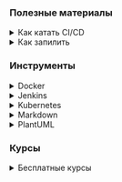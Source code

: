 ### Полезные материалы

<details Как катать CI/CD><summary>Как катать CI/CD</summary>

* [Как мы настроили CI/CD, чтобы релизить часто и без страха][habr_568612]
* [До 40 релизов в день в Enterprise: наша сool story][habr_563242]
* [Как катать релизы несколько раз в день и спать спокойно][habr_542842]
* [CI/CD DevOps Experience][ci_cd_devops_experience]

[habr_568612]: https://habr.com/ru/company/otkritie/blog/568612/
[habr_563242]: https://habr.com/ru/company/otkritie/blog/563242/
[habr_542842]: https://habr.com/ru/company/yandex/blog/542842/
[ci_cd_devops_experience]: https://pechenek.net/devops/ci-cd-devops-experience/
</details>

<details Как запилить><summary>Как запилить</summary>

* [Как запилить джентльменский релиз][habr_588568]

[habr_588568]: https://habr.com/ru/amp/post/588568/
</details>

### Инструменты

<details Docker><summary>Docker</summary>

* [Шпаргалка с командами Docker][habr_336654]
* [Play with Docker — онлайн-сервис для практического знакомства с Docker][habr_334470]
* [Play with Docker][play_with_docker]
* [Почему вам не нужен sshd в Docker-контейнере][habr_237737]
* [Недостающее введение в контейнеризацию][habr_541288]
* [Podman и Buildah для пользователей Docker][habr_467105]
* [Руководство по Docker Compose для начинающих][habr_450312]
* [Изучаем Docker, часть 1: основы][habr_438796]
* [Изучаем Docker, часть 2: термины и концепции][habr_439978]
* [Изучаем Docker, часть 3: файлы Dockerfile][habr_439980]
* [Изучаем Docker, часть 4: уменьшение размеров образов и ускорение их сборки][habr_440658]
* [Изучаем Docker, часть 5: команды][habr_440660]
* [Изучаем Docker, часть 6: работа с данными][habr_441574]

[habr_336654]: https://habr.com/ru/company/flant/blog/336654/
[habr_334470]: https://habr.com/ru/company/flant/blog/334470/
[play_with_docker]: https://labs.play-with-docker.com/
[habr_237737]: https://habr.com/ru/company/infopulse/blog/237737/
[habr_541288]: https://habr.com/ru/post/541288/
[habr_467105]: https://habr.com/ru/company/redhatrussia/blog/467105/
[habr_450312]: https://habr.com/ru/company/ruvds/blog/450312/
[habr_438796]: https://habr.com/ru/company/ruvds/blog/438796/
[habr_439978]: https://habr.com/ru/company/ruvds/blog/439978/
[habr_439980]: https://habr.com/ru/company/ruvds/blog/439980/
[habr_440658]: https://habr.com/ru/company/ruvds/blog/440658/
[habr_440660]: https://habr.com/ru/company/ruvds/blog/440660/
[habr_441574]: https://habr.com/ru/company/ruvds/blog/441574/
</details>

<details Jenkins><summary>Jenkins</summary>

* [Три способа поднять Jenkins CI для ваших автотестов][jenkins_with_avtotests]

[jenkins_with_avtotests]: https://automation-remarks.com/tri-sposoba-podniat-jenkins-ci-dlia-vashikh-avtotiestov/
</details>

<details Kubernetes><summary>Kubernetes</summary>

* [Руководство по Kubernetes, часть 1: приложения, микросервисы и контейнеры][habr_438982]
* [Руководство по Kubernetes, часть 2: создание кластера и работа с ним][habr_438984]
* [CRI-O — альтернатива Docker для запуска контейнеров в Kubernetes][habr_340010]
* [Configuring CI/CD on Kubernetes with Jenkins][Kubernetes_with_jenkins]

[habr_438982]: https://habr.com/ru/company/ruvds/blog/438982/
[habr_438984]: https://habr.com/ru/company/ruvds/blog/438984/
[habr_340010]: https://habr.com/ru/company/flant/blog/340010/
[Kubernetes_with_jenkins]: https://medium.com/containerum/configuring-ci-cd-on-kubernetes-with-jenkins-89eab7234270
</details>

<details Markdown><summary>Markdown</summary>

* [Markdown Guide][markdown_guide]
* [Markdown Github Editor][markdown_github_editor]

[markdown_guide]: https://www.markdownguide.org/basic-syntax/
[markdown_github_editor]: https://jbt.github.io/markdown-editor/
</details>

<details PlantUML><summary>PlantUML</summary>

* [Официальный сайт PlantUML][plantuml_base]
* [Редактор диаграмм PlantUML № 1][plantuml_editor_1]
* [Редактор диаграмм PlantUML № 2][plantuml_editor_2]

[plantuml_base]: https://plantuml.com/ru/
[plantuml_editor_1]: https://www.planttext.com/
[plantuml_editor_2]: https://plantuml-editor.kkeisuke.com/
</details>

### Курсы

<details Бесплатные курсы><summary>Бесплатные курсы</summary>

* [Площадка freecodecamp (Eng)][freecodecamp] - обширная база курсов на различные тематики
* [Площадка W3Schools (Eng)][w3schools] - обширная база курсов на различные тематики
* [Площадка ProgLang (Rus)][proglang] - самоучитель Java, HTML, CSS
* [LambdaTest Learning Hub (Eng)][lambdatest] - Testing tutorials, guides, examples, and best practices

[freecodecamp]: https://www.freecodecamp.org/
[w3schools]: https://www.w3schools.com/
[proglang]: http://proglang.su/
[lambdatest]: https://www.lambdatest.com/learning-hub/
</details>
